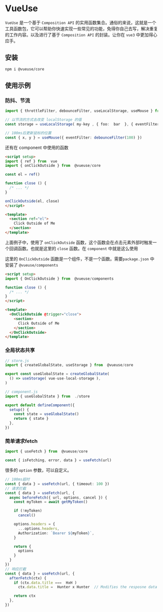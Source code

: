 # VueUse

`VueUse` 是一个基于 `Composition API` 的实用函数集合。通俗的来说，这就是一个工具函数包，它可以帮助你快速实现一些常见的功能，免得你自己去写，解决重复的工作内容。以及进行了基于 `Composition API` 的封装。让你在 `vue3` 中更加得心应手。

## 安装

```bash
npm i @vueuse/core
```

## 使用示例

### 防抖、节流

```ts
import { throttleFilter, debounceFilter, useLocalStorage, useMouse } from  @vueuse/core 

// 以节流的方式去改变 localStorage 的值
const storage = useLocalStorage( my-key , { foo:  bar  }, { eventFilter: throttleFilter(1000) })

// 100ms后更新鼠标的位置
const { x, y } = useMouse({ eventFilter: debounceFilter(100) })
```
还有在 component 中使用的函数

```html
<script setup>
import { ref } from  vue 
import { onClickOutside } from  @vueuse/core 

const el = ref()

function close () {
  /* ... */
}

onClickOutside(el, close)
</script>

<template>
  <section ref="el">
    Click Outside of Me
  </section>
</template>
```
上面例子中，使用了 `onClickOutside` 函数，这个函数会在点击元素外部时触发一个回调函数。也就是这里的 `close` 函数。在 `component` 中就是这么使用

这里的 `OnClickOutside` 函数是一个组件，不是一个函数。需要`package.json` 中安装了 `@vueuse/components`

```html
<script setup>
import { OnClickOutside } from  @vueuse/components 

function close () {
  /* ... */
}
</script>

<template>
  <OnClickOutside @trigger="close">
    <section>
      Click Outside of Me
    </section>
  </OnClickOutside>
</template>
```

### 全局状态共享

```js
// store.js
import { createGlobalState, useStorage } from  @vueuse/core 

export const useGlobalState = createGlobalState(
  () => useStorage( vue-use-local-storage ),
)
```

```js
// component.js
import { useGlobalState } from  ./store 

export default defineComponent({
  setup() {
    const state = useGlobalState()
    return { state }
  },
})
```

### 简单请求fetch

```ts
import { useFetch } from  @vueuse/core 

const { isFetching, error, data } = useFetch(url)
```

很多的 `option` 参数，可以自定义。

```ts
// 100ms超时
const { data } = useFetch(url, { timeout: 100 })
// 请求拦截
const { data } = useFetch(url, {
  async beforeFetch({ url, options, cancel }) {
    const myToken = await getMyToken()

    if (!myToken)
      cancel()

    options.headers = {
      ...options.headers,
      Authorization: `Bearer ${myToken}`,
    }

    return {
      options
    }
  }
})
// 响应拦截
const { data } = useFetch(url, {
  afterFetch(ctx) {
    if (ctx.data.title ===  HxH )
      ctx.data.title =  Hunter x Hunter  // Modifies the resposne data

    return ctx
  },
})
```
